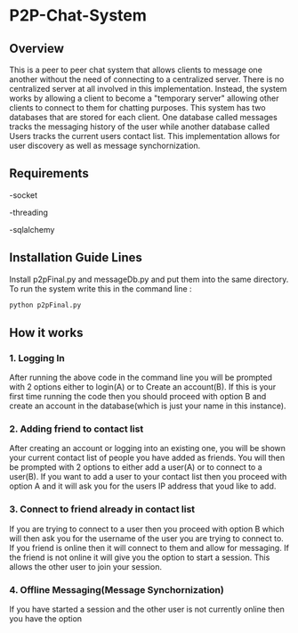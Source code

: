 # P2P-Chat-System

## Overview

This is a peer to peer chat system that allows clients to message one another without the need of connecting to a centralized server. There is no centralized server at all involved in this implementation. Instead, the system works by allowing a client to become a "temporary server" allowing other clients to connect to them for chatting purposes. This system has two databases that are stored for each client. One database called messages tracks the messaging history of the user while another database called Users tracks the current users contact list. This implementation allows for user discovery as well as message synchornization.

## Requirements

-socket

-threading

-sqlalchemy

## Installation Guide Lines

Install p2pFinal.py and messageDb.py and put them into the same directory. To run the system write this in the command line :

```python
python p2pFinal.py
```

## How it works

### 1. Logging In

After running the above code in the command line you will be prompted with 2 options either to login(A) or to Create an account(B). If this is your first time running the code then you should proceed with option B and create an account in the database(which is just your name in this instance). 

### 2. Adding friend to contact list

After creating an account or logging into an existing one, you will be shown your current contact list of people you have added as friends. You will then be prompted with 2 options to either add a user(A) or to connect to a user(B). If you want to add a user to your contact list then you proceed with option A and it will ask you for the users IP address that youd like to add. 

### 3. Connect to friend already in contact list

If you are trying to connect to a user then you proceed with option B which will then ask you for the username of the user you are trying to connect to. If you friend is online then it will connect to them and allow for messaging. If the friend is not online it will give you the option to start a session. This allows the other user to join your session. 

### 4. Offline Messaging(Message Synchornization)

If you have started a session and the other user is not currently online then you have the option 
